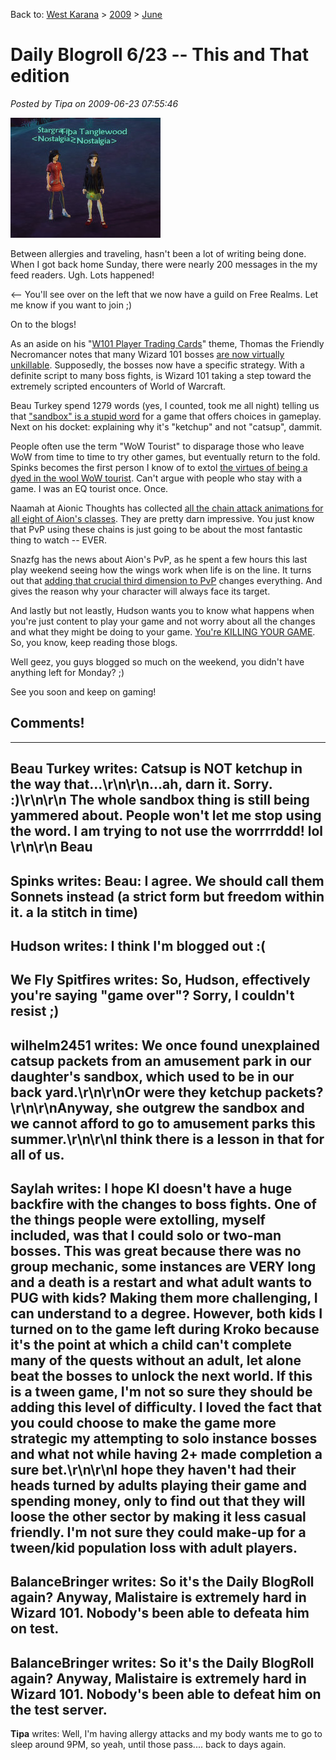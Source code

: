 Back to: [West Karana](/posts/westkarana.md) > [2009](/posts/2009/westkarana.md) > [June](./westkarana.md)
# Daily Blogroll 6/23 -- This and That edition

*Posted by Tipa on 2009-06-23 07:55:46*

![Nostalgia the Guild comes to Free Realms!](../../../uploads/2009/06/Fullscreen-capture-6232009-61718-AM.jpg "Nostalgia the Guild comes to Free Realms!")

Between allergies and traveling, hasn't been a lot of writing being done. When I got back home Sunday, there were nearly 200 messages in the my feed readers. Ugh. Lots happened!

<-- You'll see over on the left that we now have a guild on Free Realms. Let me know if you want to join ;)

On to the blogs!

As an aside on his "[W101 Player Trading Cards](http://thefriendlynecromancer.blogspot.com/2009/06/player-trading-card-of-day-devin.html)" theme, Thomas the Friendly Necromancer notes that many Wizard 101 bosses [are now virtually unkillable](http://www.wizard101central.com/forums/showthread.php?t=15468). Supposedly, the bosses now have a specific strategy. With a definite script to many boss fights, is Wizard 101 taking a step toward the extremely scripted encounters of World of Warcraft.

Beau Turkey spend 1279 words (yes, I counted, took me all night) telling us that ["sandbox" is a stupid word](http://epicdolls.com/beauturkey/?p=1667) for a game that offers choices in gameplay. Next on his docket: explaining why it's "ketchup" and not "catsup", dammit.

People often use the term "WoW Tourist" to disparage those who leave WoW from time to time to try other games, but eventually return to the fold. Spinks becomes the first person I know of to extol [the virtues of being a dyed in the wool WoW tourist](http://spinksville.wordpress.com/2009/06/23/the-tourist-trap/). Can't argue with people who stay with a game. I was an EQ tourist once. Once.

Naamah at Aionic Thoughts has collected [all the chain attack animations for all eight of Aion's classes](http://aionicthoughts.wordpress.com/2009/06/22/and-beta-weekend-2-ends/). They are pretty darn impressive. You just know that PvP using these chains is just going to be about the most fantastic thing to watch -- EVER.

Snazfg has the news about Aion's PvP, as he spent a few hours this last play weekend seeing how the wings work when life is on the line. It turns out that [adding that crucial third dimension to PvP](http://snafzg.mmofansites.com/posts/1399-my-initial-impressions-of-aion) changes everything. And gives the reason why your character will always face its target.

And lastly but not leastly, Hudson wants you to know what happens when you're just content to play your game and not worry about all the changes and what they might be doing to your game. [You're KILLING YOUR GAME](http://hudshideout.com/blog/?p=2716). So, you know, keep reading those blogs.

Well geez, you guys blogged so much on the weekend, you didn't have anything left for Monday? ;)

See you soon and keep on gaming!

## Comments!
---
**Beau Turkey** writes: Catsup is NOT ketchup in the way that...\r\n\r\n...ah, darn it. Sorry. :)\r\n\r\n The whole sandbox thing is still being yammered about. People won't let me stop using the word. I am trying to not use the worrrrddd! lol \r\n\r\n Beau
---
**Spinks** writes: Beau: I agree. We should call them Sonnets instead (a strict form but freedom within it. a la stitch in time)
---
**Hudson** writes: I think I'm blogged out :(
---
**We Fly Spitfires** writes: So, Hudson, effectively you're saying "game over"? Sorry, I couldn't resist ;)
---
**wilhelm2451** writes: We once found unexplained catsup packets from an amusement park in our daughter's sandbox, which used to be in our back yard.\r\n\r\nOr were they ketchup packets?\r\n\r\nAnyway, she outgrew the sandbox and we cannot afford to go to amusement parks this summer.\r\n\r\nI think there is a lesson in that for all of us.
---
**Saylah** writes: I hope KI doesn't have a huge backfire with the changes to boss fights.  One of the things people were extolling, myself included, was that I could solo or two-man bosses.  This was great because there was no group mechanic, some instances are VERY long and a death is a restart and what adult wants to PUG with kids?  Making them more challenging, I can understand to a degree.  However, both kids I turned on to the game left during Kroko because it's the point at which a child can't complete many of the quests without an adult, let alone beat the bosses to unlock the next world.  If this is a tween game, I'm not so sure they should be adding this level of difficulty.  I loved the fact that you could choose to make the game more strategic my attempting to solo instance bosses and what not while having 2+ made completion a sure bet.\r\n\r\nI hope they haven't had their heads turned by adults playing their game and spending money, only to find out that they will loose the other sector by making it less casual friendly.  I'm not sure they could make-up for a tween/kid population loss with adult players.
---
**BalanceBringer** writes: So it's the Daily BlogRoll again? Anyway, Malistaire is extremely hard in Wizard 101. Nobody's been able to defeata him on test.
---
**BalanceBringer** writes: So it's the Daily BlogRoll again? Anyway, Malistaire is extremely hard in Wizard 101. Nobody's been able to defeat him on the test server.
---
**Tipa** writes: Well, I'm having allergy attacks and my body wants me to go to sleep around 9PM, so yeah, until those pass.... back to days again.
